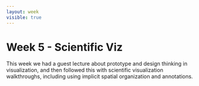 ```yaml
---
layout: week
visible: true
---
```


# Week 5 - Scientific Viz

This week we had a guest lecture about prototype and design thinking in
visualization, and then followed this with scientific visualization
walkthroughs, including using implicit spatial organization and annotations.
